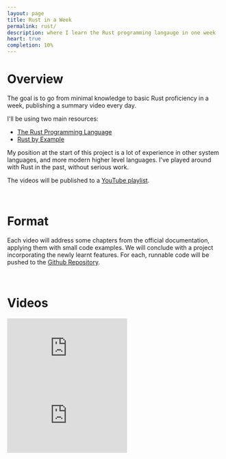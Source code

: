 ```yaml
---
layout: page
title: Rust in a Week
permalink: rust/
description: where I learn the Rust programming langauge in one week
heart: true
completion: 10%
---
```


# Overview

The goal is to go from minimal knowledge to basic Rust proficiency in a week,
publishing a summary video every day.

I'll be using two main resources:

* [The Rust Programming Language](https://doc.rust-lang.org/book/)
* [Rust by Example](http://rustbyexample.com/)

My position at the start of this project is a lot of experience in other system
languages, and more modern higher level languages.  I've played around with
Rust in the past, without serious work.

The videos will be published to a [YouTube playlist](https://www.youtube.com/playlist?list=PLSeig21vs6mMfDB36BLFO3FH9TunZbyct).

<br>

# Format

Each video will address some chapters from the official documentation,
applying them with small code examples.  We will conclude with a project
incorporating the newly learnt features.  For each, runnable code will be
pushed to the [Github Repository](https://github.com/beneills/rust-in-a-week).

<br>

# Videos

<iframe width="280" height="157" src="https://www.youtube.com/embed/oBH9h99HF6o" frameborder="0" allowfullscreen></iframe>
<iframe width="280" height="157" src="https://www.youtube.com/embed/EEtDn7q0C58" frameborder="0" allowfullscreen></iframe>

<br>